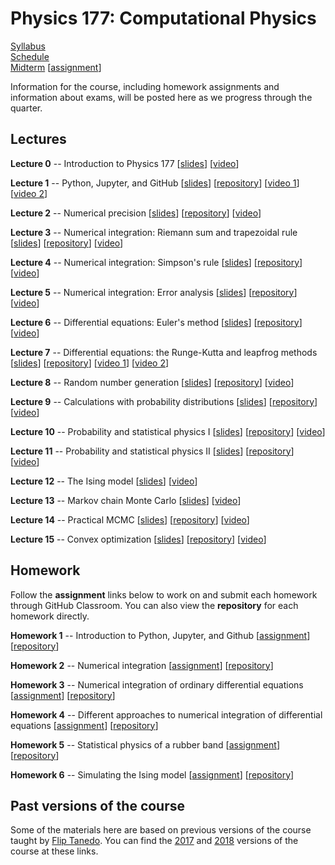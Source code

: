 # Physics 177: Computational Physics

[Syllabus](./syllabus.html)  
[Schedule](./schedule.html)  
[Midterm](./midterm.html) [[assignment](https://classroom.github.com/a/ZX6p7Gbw)]

Information for the course, including homework assignments and information about exams, will be posted here as we progress through the quarter.


## Lectures

**Lecture 0** -- Introduction to Physics 177 [[slides](https://docs.google.com/presentation/d/18OEE9wrG_oPGEvwdpJX-H16t4r9NXP2Ypj_-R9clOjo/edit?usp=sharing)] [[video](https://www.dropbox.com/s/4ik57rkgino0oce/lecture_0.mp4?dl=0)]  

**Lecture 1** -- Python, Jupyter, and GitHub [[slides](https://docs.google.com/presentation/d/1uwKIwAtWNpgKMqp82YVPvYHwYaKg541jJriF5n5JW34/edit?usp=sharing)] [[repository](https://github.com/Physics177-2020/lecture-1)] [[video 1](https://www.dropbox.com/s/ieg7d0jx3xhbg9m/lecture_1.mp4?dl=0)] [[video 2](https://www.dropbox.com/s/kfnk1ag3mvtvrc1/lecture_1_extended.mp4?dl=0)]  

**Lecture 2** -- Numerical precision [[slides](https://docs.google.com/presentation/d/1zM-F4qcHrYZzNC34wqALjIr9JuTbAhrP3a4bLs02PuE/edit?usp=sharing)] [[repository](https://github.com/Physics177-2020/lecture-2)] [[video](https://www.dropbox.com/s/639k2zhtcban1es/lecture_2.mp4?dl=0)]  

**Lecture 3** -- Numerical integration: Riemann sum and trapezoidal rule [[slides](https://docs.google.com/presentation/d/1LC7I4bua6qyRSEvKwDmXMh9Dl1NIvOVjf1TAS_6L8mY/edit?usp=sharing)] [[repository](https://github.com/Physics177-2020/lecture-3)] [[video](https://www.dropbox.com/s/n8eywlwh689yyue/lecture_3.mp4?dl=0)]  

**Lecture 4** -- Numerical integration: Simpson's rule [[slides](https://docs.google.com/presentation/d/1PlDw9VQzpxlnPPxvoBrlPKCTcZ-I4CFSIwLJyRzYOJU/edit?usp=sharing)] [[repository](https://github.com/Physics177-2020/lecture-4)] [[video](https://www.dropbox.com/s/csjr4xtgtux2xo1/lecture_4.mp4?dl=0)]  

**Lecture 5** -- Numerical integration: Error analysis [[slides](https://docs.google.com/presentation/d/13XYPYKhVoVPOLHLJ_m1uU_4Mbw6gCpJssPmUGjE9jkk/edit?usp=sharing)] [[repository](https://github.com/Physics177-2020/lecture-5)] [[video](https://www.dropbox.com/s/xqytnfb3q1rzxa0/lecture_5.mp4?dl=0)]  

**Lecture 6** -- Differential equations: Euler's method [[slides](https://docs.google.com/presentation/d/1tO2zYWGIQ4eyN-z87D6DsbL91OEXzTw5GHKwP8YAoQw/edit?usp=sharing)] [[repository](https://github.com/Physics177-2020/lecture-6)] [[video](https://www.dropbox.com/s/ukyvxzgx0a49rtj/lecture_6.mp4?dl=0)]  

**Lecture 7** -- Differential equations: the Runge-Kutta and leapfrog methods [[slides](https://docs.google.com/presentation/d/1xVs188-mo_Ev0in_elibRFXXfeHy6r7bUqEg0C7wJ2I/edit?usp=sharing)] [[repository](https://github.com/Physics177-2020/lecture-7)] [[video 1](https://www.dropbox.com/s/3epjhzj1wc6whme/lecture_7.mp4?dl=0)] [[video 2](https://www.dropbox.com/s/d4jawont0rfng1m/lecture_7_extended.mp4?dl=0)]  

**Lecture 8** -- Random number generation [[slides](https://docs.google.com/presentation/d/1R9YHnxeLzwnKEuFQ5rCOyIcLRfYDGm97p6_EoEC_Ieg/edit?usp=sharing)] [[repository](https://github.com/Physics177-2020/lecture-8)] [[video](https://www.dropbox.com/s/7n382at4lnz2w7t/lecture_8.mp4?dl=0)]  

**Lecture 9** -- Calculations with probability distributions [[slides](https://docs.google.com/presentation/d/1Eok4MSTOHDBv3husQC8Q79YcCtVvv4E1wg-oVtdbUrs/edit?usp=sharing)] [[repository](https://github.com/Physics177-2020/lecture-9)] [[video](https://www.dropbox.com/s/r0omxor3xim2oz3/lecture_9.mp4?dl=0)]  

**Lecture 10** -- Probability and statistical physics I [[slides](https://docs.google.com/presentation/d/1BZj8mhxh3AnkA6dYaDxmyur7qPnHTRFzyj_z-lZjmPk/edit?usp=sharing)] [[repository](https://github.com/Physics177-2020/lecture-10)] [[video](https://www.dropbox.com/s/rjrm08kovy6k3p3/lecture_10.mp4?dl=0)]  

**Lecture 11** -- Probability and statistical physics II [[slides](https://docs.google.com/presentation/d/1norjKSnjlzRYD55CMWXxnL1bzqf0XyiOOW_tLeAkenI/edit?usp=sharing)] [[repository](https://github.com/Physics177-2020/lecture-11)] [[video](https://www.dropbox.com/s/1nxze7v25r8841a/lecture_11.mp4?dl=0)]  

**Lecture 12** -- The Ising model [[slides](https://docs.google.com/presentation/d/1Bq0s8SzeyrNy10290mp6neGjcZe8keoOSXScgbpO-YQ/edit?usp=sharing)] [[video](https://www.dropbox.com/s/i2dj5b8qyi7ubjp/lecture_12.mp4?dl=0)]  

**Lecture 13** -- Markov chain Monte Carlo [[slides](https://docs.google.com/presentation/d/10qzW4JEiY8aPTJXIo6GpMRfDz6T7SX1blD1UjKtpXso/edit?usp=sharing)] [[video](https://www.dropbox.com/s/0v6mcccljudvlpz/lecture_13.mp4?dl=0)]  

**Lecture 14** -- Practical MCMC [[slides](https://docs.google.com/presentation/d/1U3mbTdfIHckrnUmm4WYfdRgOqZKf6_mRCydyMAtK9qU/edit?usp=sharing)] [[repository](https://github.com/Physics177-2020/lecture-14)] [[video](https://www.dropbox.com/s/04clxki4mfm31t1/lecture_14.mp4?dl=0)]  

**Lecture 15** -- Convex optimization [[slides](https://docs.google.com/presentation/d/17tnKjbaeyEJLcUoXCB4zYcHWof6GYj5QpCkDtKczaa0/edit?usp=sharing)] [[repository](https://github.com/Physics177-2020/lecture-15)] [[video](https://www.dropbox.com/s/ffbrhbd6u4ljjll/lecture_15.mp4?dl=0)]  

<!--

**Lecture 16** -- Line search [[slides](https://docs.google.com/presentation/d/1FO6AhDNm7bk2y9AkuYy79KAKVb9AG7IuB1peIM2PdjM/edit?usp=sharing)] [[repository](https://github.com/Physics177-2020/lecture-16)] [[video]()]  

**Lecture 17** -- Newton's method [[slides](https://docs.google.com/presentation/d/1WWWUFTWmIRmlAbJGmGIxs1_R7OjwNpbbe1bon_99ARY/edit?usp=sharing)] [[repository](https://github.com/Physics177-2020/lecture-17)] [[video]()]  

**Lecture 18** -- Loss functions and regression [[slides](https://docs.google.com/presentation/d/1YiTWNANFnDwoyFyQW1ORL3mHGWVAzL0PZjCkBx9gL-A/edit?usp=sharing)] [[repository](https://github.com/Physics177-2020/lecture-18)] [[video]()]  

**Lecture 19** -- Maximum likelihood [[slides](https://docs.google.com/presentation/d/1L5mKqJYrfGh_x-b2r8sla1YVHr0heAANSMfnPU825Wc/edit?usp=sharing)] [[repository](https://github.com/Physics177-2020/lecture-19)] [[video]()]  

**Lecture 20** -- Bayesian inference [[slides](https://docs.google.com/presentation/d/1ui9bNfIB_I16CPbcuemsw_dj6THLsVrvHq0STRB1W7I/edit?usp=sharing)] [[repository](https://github.com/Physics177-2020/lecture-20)] [[video]()]  

**Lecture 21** -- Data handling [[slides](https://docs.google.com/presentation/d/1tl-N5x1p5kb3D4bl0fQtjVg7xHFa4Kpg42tIPvB_wSE/edit?usp=sharing)] [[repository](https://github.com/Physics177-2020/lecture-21)] [[video]()]  

**Lecture 22** -- Outlook [[slides](https://docs.google.com/presentation/d/1ovu4j2ovxMc7jOk7fnuSjPIgy8WkgmNjokfG3u-rfng/edit?usp=sharing)] [[repository](https://github.com/Physics177-2020/lecture-22)] [[video]()]  

-->

## Homework

Follow the **assignment** links below to work on and submit each homework through GitHub Classroom. You can also view the **repository** for each homework directly.

**Homework 1** -- Introduction to Python, Jupyter, and Github [[assignment](https://classroom.github.com/a/7tcO-38P)] [[repository](https://github.com/Physics177-2020/homework-1)]

**Homework 2** -- Numerical integration [[assignment](https://classroom.github.com/a/3wk8rMSt)] [[repository](https://github.com/Physics177-2020/homework-2)]  

**Homework 3** -- Numerical integration of ordinary differential equations [[assignment](https://classroom.github.com/a/OtTyyAb6)] [[repository](https://github.com/Physics177-2020/homework-3)]  

**Homework 4** -- Different approaches to numerical integration of differential equations [[assignment](https://classroom.github.com/a/x5N3nIbj)] [[repository](https://github.com/Physics177-2020/homework-4)]

**Homework 5** -- Statistical physics of a rubber band [[assignment](https://classroom.github.com/a/1VbM9TW6)] [[repository](https://github.com/Physics177-2020/homework-5)]

**Homework 6** -- Simulating the Ising model [[assignment](https://classroom.github.com/a/B5SdB5F4)] [[repository](https://github.com/Physics177-2020/homework-6)]  

<!--

**Homework 7** -- Optimization for physics [[assignment](https://classroom.github.com/a/pZfdhcM9)] [[repository](https://github.com/Physics177-2020/homework-7)]

**Homework 8** -- Inference for the Ising model [[assignment](https://classroom.github.com/a/0EdnYQ4h)] [[repository](https://github.com/Physics177-2020/homework-8)]

-->

## Past versions of the course

Some of the materials here are based on previous versions of the course taught by [Flip Tanedo](https://theory.ucr.edu/flip/). You can find the [2017](https://github.com/Physics177-2017) and [2018](https://physics177-2018.github.io/) versions of the course at these links.
